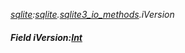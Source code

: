 _[sqlite](../../modules/sqlite/sqlite-module.md):[sqlite](../../modules/sqlite/sqlite-module.md).[sqlite3\_io\_methods](../../modules/sqlite/sqlite-sqlite3_io_methods.md).iVersion_
##### Field iVersion:[Int](../../modules/wonkey/wonkey-types-int.md)
